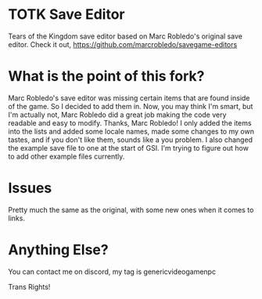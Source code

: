 # TOTK Save Editor
Tears of the Kingdom save editor based on Marc Robledo's original save editor.
Check it out,
https://github.com/marcrobledo/savegame-editors

# What is the point of this fork?
Marc Robledo's save editor was missing certain items that are found inside of the game. So I decided to add them in. Now, you may think I'm smart, but I'm actually not, Marc Robledo did a great job making the code very readable and easy to modify. Thanks, Marc Robledo! I only added the items into the lists and added some locale names, made some changes to my own tastes, and if you don't like them, sounds like a you problem.
I also changed the example save file to one at the start of GSI. I'm trying to figure out how to add other example files currently.

# Issues
Pretty much the same as the original, with some new ones when it comes to links.

# Anything Else?
You can contact me on discord, my tag is genericvideogamenpc

Trans Rights!
